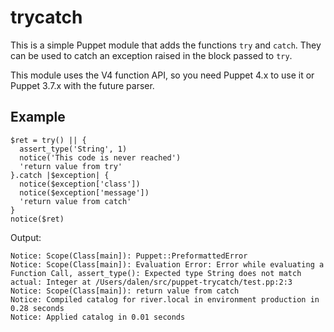 # trycatch

This is a simple Puppet module that adds the functions `try` and `catch`.
They can be used to catch an exception raised in the block passed to `try`.

This module uses the V4 function API, so you need Puppet 4.x to use it or
Puppet 3.7.x with the future parser.

## Example

```puppet
$ret = try() || {
  assert_type('String', 1)
  notice('This code is never reached')
  'return value from try'
}.catch |$exception| {
  notice($exception['class'])
  notice($exception['message'])
  'return value from catch'
}
notice($ret)
```

Output:

```
Notice: Scope(Class[main]): Puppet::PreformattedError
Notice: Scope(Class[main]): Evaluation Error: Error while evaluating a Function Call, assert_type(): Expected type String does not match actual: Integer at /Users/dalen/src/puppet-trycatch/test.pp:2:3
Notice: Scope(Class[main]): return value from catch
Notice: Compiled catalog for river.local in environment production in 0.28 seconds
Notice: Applied catalog in 0.01 seconds
```
